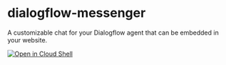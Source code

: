 # dialogflow-messenger
A customizable chat for your Dialogflow agent that can be embedded in your website.

[![Open in Cloud Shell](https://gstatic.com/cloudssh/images/open-btn.svg)](https://shell.cloud.google.com/cloudshell/editor?cloudshell_git_repo=https://github.com/vojink/dialogflow-messenger.git)